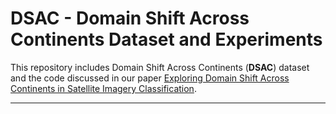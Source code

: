 # DSAC - Domain Shift Across Continents Dataset and Experiments

<!---
Exploring Domain Shift Across Continents in Satellite Imagery Classification
Dataset and code coming soon!
--->

This repository includes Domain Shift Across Continents (<b>DSAC</b>) dataset and the code discussed in our paper [Exploring Domain Shift Across Continents in Satellite Imagery Classification](https://openreview.net/forum?id=AXc3X2nsbu&referrer=%5BAuthor%20Console%5D(%2Fgroup%3Fid%3DNeurIPS.cc%2F2023%2FTrack%2FDatasets_and_Benchmarks%2FAuthors%23your-submissions)).



--------------------------------------------------------------------------------

